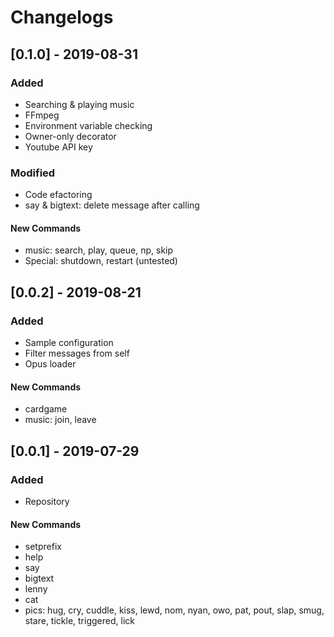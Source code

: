 # Changelogs

## [0.1.0] - 2019-08-31
### Added
- Searching & playing music
- FFmpeg
- Environment variable checking
- Owner-only decorator
- Youtube API key
### Modified
- Code efactoring
- say & bigtext: delete message after calling
#### New Commands
- music: search, play, queue, np, skip
- Special: shutdown, restart (untested)

## [0.0.2] - 2019-08-21
### Added
- Sample configuration
- Filter messages from self
- Opus loader
#### New Commands
- cardgame
- music: join, leave

## [0.0.1] - 2019-07-29
### Added
- Repository
#### New Commands
- setprefix
- help
- say
- bigtext
- lenny
- cat
- pics: hug, cry, cuddle, kiss, lewd, nom, nyan, owo, pat, pout, slap, smug, stare, tickle, triggered, lick